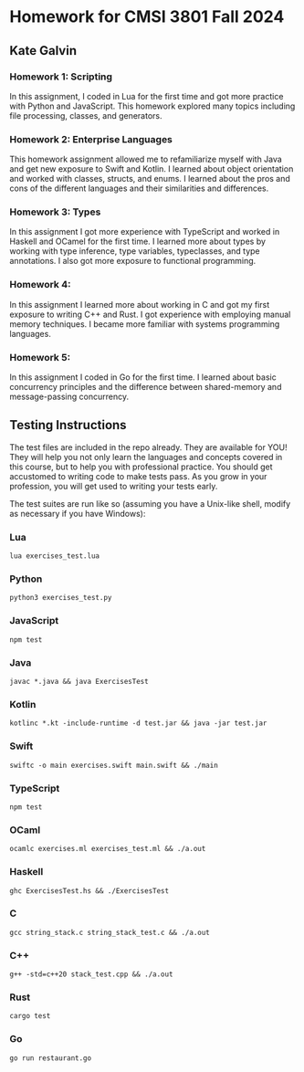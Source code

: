 # Homework for CMSI 3801 Fall 2024

## Kate Galvin

### Homework 1: Scripting

In this assignment, I coded in Lua for the first time and got more practice with Python and JavaScript. This homework explored many topics including file processing, classes, and generators.

### Homework 2: Enterprise Languages

This homework assignment allowed me to refamiliarize myself with Java and get new exposure to Swift and Kotlin. I learned about object orientation and worked with classes, structs, and enums. I learned about the pros and cons of the different languages and their similarities and differences.

### Homework 3: Types

In this assignment I got more experience with TypeScript and worked in Haskell and OCamel for the first time. I learned more about types by working with type inference, type variables, typeclasses, and type annotations. I also got more exposure to functional programming.

### Homework 4:

In this assignment I learned more about working in C and got my first exposure to writing C++ and Rust. I got experience with employing manual memory techniques. I became more familiar with systems programming languages.

### Homework 5:

In this assignment I coded in Go for the first time. I learned about basic concurrency principles and the difference between shared-memory and message-passing concurrency. 

## Testing Instructions

The test files are included in the repo already. They are available for YOU! They will help you not only learn the languages and concepts covered in this course, but to help you with professional practice. You should get accustomed to writing code to make tests pass. As you grow in your profession, you will get used to writing your tests early.

The test suites are run like so (assuming you have a Unix-like shell, modify as necessary if you have Windows):

### Lua

```
lua exercises_test.lua
```

### Python

```
python3 exercises_test.py
```

### JavaScript

```
npm test
```

### Java

```
javac *.java && java ExercisesTest
```

### Kotlin

```
kotlinc *.kt -include-runtime -d test.jar && java -jar test.jar
```

### Swift

```
swiftc -o main exercises.swift main.swift && ./main
```

### TypeScript

```
npm test
```

### OCaml

```
ocamlc exercises.ml exercises_test.ml && ./a.out
```

### Haskell

```
ghc ExercisesTest.hs && ./ExercisesTest
```

### C

```
gcc string_stack.c string_stack_test.c && ./a.out
```

### C++

```
g++ -std=c++20 stack_test.cpp && ./a.out
```

### Rust

```
cargo test
```

### Go

```
go run restaurant.go
```
